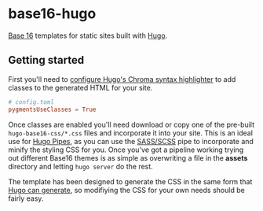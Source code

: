 # base16-hugo
[Base 16](http://chriskempson.com/projects/base16/) templates for static sites built with [Hugo](https://gohugo.io/).

## Getting started

First you'll need to [configure Hugo's Chroma syntax highlighter](https://gohugo.io/content-management/syntax-highlighting/#configure-syntax-highlighter) to add classes to the generated HTML for your site.

```toml
# config.toml
pygmentsUseClasses = True
```

Once classes are enabled you'll need download or copy one of the pre-built `hugo-base16-css/*.css` files and incorporate it into your site. This is an ideal use for [Hugo Pipes](https://gohugo.io/hugo-pipes/), as you can use the [SASS/SCSS](https://gohugo.io/hugo-pipes/scss-sass/) pipe to incorporate and minify the styling CSS for you. Once you've got a pipeline working trying out different Base16 themes is as simple as overwriting a file in the **assets** directory and letting `hugo server` do the rest.

The template has been designed to generate the CSS in the same form that [Hugo can generate](https://gohugo.io/content-management/syntax-highlighting/#generate-syntax-highlighter-css), so modifiying the CSS for your own needs should be fairly easy.
